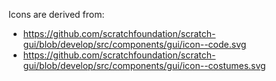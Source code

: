 Icons are derived from:

- https://github.com/scratchfoundation/scratch-gui/blob/develop/src/components/gui/icon--code.svg
- https://github.com/scratchfoundation/scratch-gui/blob/develop/src/components/gui/icon--costumes.svg
